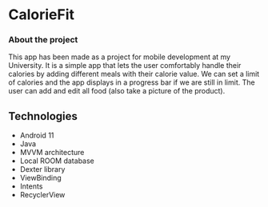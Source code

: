 # CalorieFit
### About the project
This app has been made as a project for mobile development at my University. It is a simple app that lets the user comfortably handle their calories by adding different meals with their calorie value.
We can set a limit of calories and the app displays in a progress bar if we are still in limit. The user can add and edit all food (also take a picture of the product).

## Technologies
- Android 11
- Java
- MVVM architecture
- Local ROOM database
- Dexter library 
- ViewBinding
- Intents
- RecyclerView
